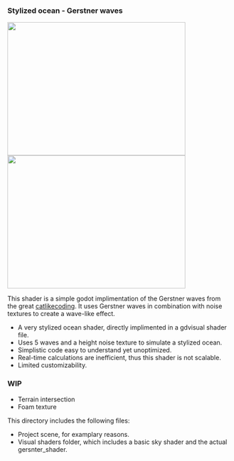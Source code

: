 ### Stylized ocean - Gerstner waves

<img src="https://github.com/user-attachments/assets/049ffac4-ce0c-4cbe-a574-7823a6304130" width="400" height="300" /> <img src="https://github.com/user-attachments/assets/c9ca243a-460e-46c0-8e02-7773abad8f21" width="400" height="300" />

This shader is a simple godot implimentation of the Gerstner waves from the great [catlikecoding](https://catlikecoding.com/unity/tutorials/flow/waves/).
It uses Gerstner waves in combination with noise textures to create a wave-like effect. 

* A very stylized ocean shader, directly implimented in a gdvisual shader file.
* Uses 5 waves and a height noise texture to simulate a stylized ocean.
* Simplistic code easy to understand yet unoptimized.
* Real-time calculations are inefficient, thus this shader is not scalable.
* Limited customizability.

### WIP
* Terrain intersection
* Foam texture


This directory includes the following files:

* Project scene, for examplary reasons.
* Visual shaders folder, which includes a basic sky shader and the actual gersnter_shader.

